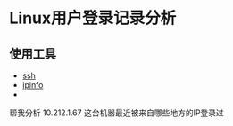 # Linux用户登录记录分析

## 使用工具
- [ssh](../../tools/Linux/SSH/)
- [ipinfo](../../tools/Linux/Ipinfo/)
- 
帮我分析 10.212.1.67 这台机器最近被来自哪些地方的IP登录过